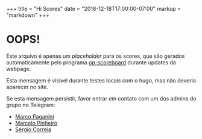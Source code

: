 +++
title = "Hi Scores"
date = "2018-12-18T17:00:00-07:00"
markup = "markdown"
+++

# OOPS!

Este arquivo é apenas um _placeholder_ para os scores, que são gerados automaticamente pelo programa
[op-scoreboard](https://github.com/osprogramadores/op-scoreboard) durante updates da webpage.

Esta mensagem é visível durante testes locais com o hugo, mas não deveria aparecer no site.

Se esta mensagem persistir, favor entrar em contato com um dos admins do grupo no Telegram:

* [Marco Paganini](t.me/mpaganini)
* [Marcelo Pinheiro](t.me/mpinheir)
* [Sérgio Correia](t.me/qrwteyrutiyoup)
